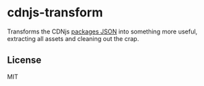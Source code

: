 # cdnjs-transform

Transforms the CDNjs [packages JSON](https://cdnjs.com/packages.json) into something more useful, extracting all assets and cleaning out the crap.

## License

MIT